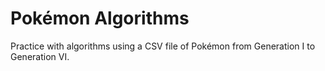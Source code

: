 # Pokémon Algorithms

Practice with algorithms using a CSV file of Pokémon from Generation I to Generation VI.
